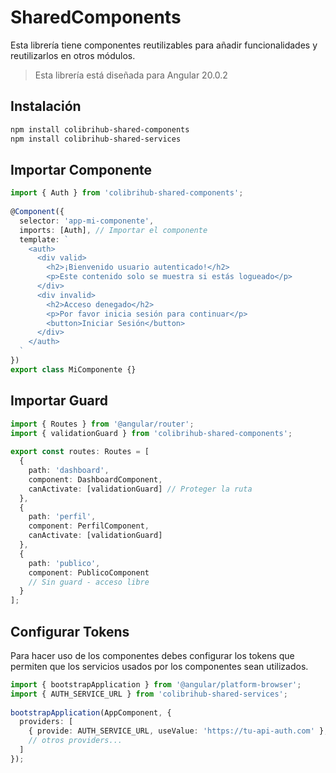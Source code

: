 # SharedComponents

Esta librería tiene componentes reutilizables para añadir
funcionalidades y reutilizarlos en otros módulos.

> Esta librería está diseñada para Angular 20.0.2


## Instalación
```bash
npm install colibrihub-shared-components  
npm install colibrihub-shared-services
```

## Importar Componente

````ts
import { Auth } from 'colibrihub-shared-components';  
  
@Component({  
  selector: 'app-mi-componente',  
  imports: [Auth], // Importar el componente  
  template: `  
    <auth>  
      <div valid>  
        <h2>¡Bienvenido usuario autenticado!</h2>  
        <p>Este contenido solo se muestra si estás logueado</p>  
      </div>  
      <div invalid>  
        <h2>Acceso denegado</h2>  
        <p>Por favor inicia sesión para continuar</p>  
        <button>Iniciar Sesión</button>  
      </div>  
    </auth>  
  `  
})  
export class MiComponente {}
````

## Importar Guard
````ts
import { Routes } from '@angular/router';  
import { validationGuard } from 'colibrihub-shared-components';  
  
export const routes: Routes = [  
  {  
    path: 'dashboard',  
    component: DashboardComponent,  
    canActivate: [validationGuard] // Proteger la ruta  
  },  
  {  
    path: 'perfil',  
    component: PerfilComponent,  
    canActivate: [validationGuard]  
  },  
  {  
    path: 'publico',  
    component: PublicoComponent  
    // Sin guard - acceso libre  
  }  
];
````

## Configurar Tokens
Para hacer uso de los componentes debes configurar
los tokens que permiten que los servicios usados por los
componentes sean utilizados.

````ts
import { bootstrapApplication } from '@angular/platform-browser';  
import { AUTH_SERVICE_URL } from 'colibrihub-shared-services';  
  
bootstrapApplication(AppComponent, {  
  providers: [  
    { provide: AUTH_SERVICE_URL, useValue: 'https://tu-api-auth.com' },  
    // otros providers...  
  ]  
});
````
